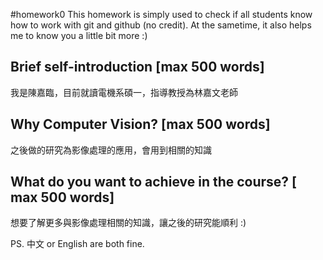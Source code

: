 #homework0
This homework is simply used to check if all students know how to work with git and github (no credit).
At the sametime, it also helps me to know you a little bit more :)

## Brief self-introduction [max 500 words]

我是陳嘉臨，目前就讀電機系碩一，指導教授為林嘉文老師

## Why Computer Vision? [max 500 words]

之後做的研究為影像處理的應用，會用到相關的知識

## What do you want to achieve in the course? [ max 500 words]

想要了解更多與影像處理相關的知識，讓之後的研究能順利 :)

PS. 中文 or English are both fine.
